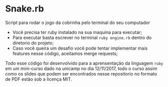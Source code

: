 # Snake.rb
Script para rodar o jogo da cobrinha pelo terminal do seu computador

* Você precisa ter ruby instalado na sua maquina para executar;
* Para executar basta escrever no terminal `ruby engine.rb` dentro do diretorio do projeto;
* Caso você queira um desafio você pode tentar implementar mais features nesse código, aceitamos merge requests;

Todo esse código foi desenvolvido para a aprensentação da linguagem `ruby` em um mini-curso dado na unicamp no dia 12/11/2017, todo o curso assim como os slides 
que podem ser encontrados nesse repositorio no formato de PDF estão sob a licença MIT.
